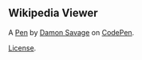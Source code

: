 Wikipedia Viewer
----------------


A [Pen](https://codepen.io/damonutes/pen/jrOKBw) by [Damon Savage](https://codepen.io/damonutes) on [CodePen](https://codepen.io).

[License](https://codepen.io/license/pen/jrOKBw).